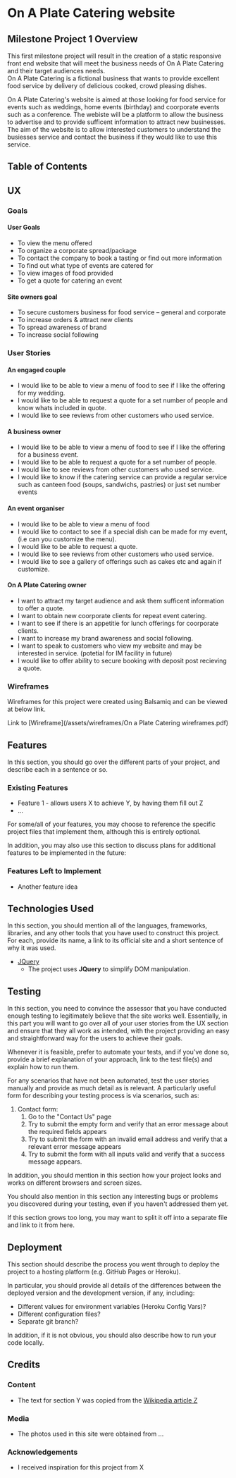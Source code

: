 # On A Plate Catering website

## Milestone Project 1 Overview

This first milestone project will result in the creation of a static responsive front end website that will meet the business needs of On A Plate Catering and their target audiences needs.  
On A Plate Catering is a fictional business that wants to provide excellent food service by delivery of delicious cooked, crowd pleasing dishes. 

On A Plate Catering's website is aimed at those looking for food service for events such as weddings, home events (birthday) and coorporate events such as a conference. 
The webiste will be a platform to allow the business to advertise and to provide sufficent information to attract new businesses. The aim of the website is to allow interested customers to understand the busiesses service and contact the business if they would like to use this service.

## Table of Contents

## UX

### Goals 

#### User Goals
* To view the menu offered
* To organize a corporate spread/package
* To contact the company to book a tasting or find out more information
* To find out what type of events are catered for
* To view images of food provided
* To get a quote for catering an event


#### Site owners goal
* To secure customers business for food service – general and corporate
* To increase orders & attract new clients
* To spread awareness of brand 
* To increase social following

### User Stories

#### An engaged couple
* I would like to be able to view a menu of food to see if I like the offering for my wedding.
* I would like to be able to request a quote for a set number of people and know whats included in quote.
* I would like to see reviews from other customers who used service.

#### A business owner
* I would like to be able to view a menu of food to see if I like the offering for a business event.
* I would like to be able to request a quote for a set number of people.
* I would like to see reviews from other customers who used service.
* I would like to know if the catering service can provide a regular service such as canteen food (soups, sandwichs, pastries) or just set number events

#### An event organiser
* I would like to be able to view a menu of food
* I would like to contact to see if a special dish can be made for my event, (i.e can you customize the menu). 
* I would like to be able to request a quote.
* I would like to see reviews from other customers who used service.
* I would like to see a gallery of offerings such as cakes etc and again if customize.

#### On A Plate Catering owner
* I want to attract my target audience and ask them sufficent information to offer a quote.
* I want to obtain new coorporate clients for repeat event catering.
* I want to see if there is an appetitie for lunch offerings for coorporate clients.
* I want to increase my brand awareness and social following. 
* I want to speak to customers who view my website and may be interested in service. (potetial for IM facility in future)
* I would like to offer ability to secure booking with deposit post recieving a quote.


### Wireframes
Wireframes for this project were created using Balsamiq and can be viewed at below link.

Link to [Wireframe](/assets/wireframes/On a Plate Catering wireframes.pdf)


## Features

In this section, you should go over the different parts of your project, and describe each in a sentence or so.
 
### Existing Features
- Feature 1 - allows users X to achieve Y, by having them fill out Z
- ...

For some/all of your features, you may choose to reference the specific project files that implement them, although this is entirely optional.

In addition, you may also use this section to discuss plans for additional features to be implemented in the future:

### Features Left to Implement
- Another feature idea

## Technologies Used

In this section, you should mention all of the languages, frameworks, libraries, and any other tools that you have used to construct this project. For each, provide its name, a link to its official site and a short sentence of why it was used.

- [JQuery](https://jquery.com)
    - The project uses **JQuery** to simplify DOM manipulation.


## Testing

In this section, you need to convince the assessor that you have conducted enough testing to legitimately believe that the site works well. Essentially, in this part you will want to go over all of your user stories from the UX section and ensure that they all work as intended, with the project providing an easy and straightforward way for the users to achieve their goals.

Whenever it is feasible, prefer to automate your tests, and if you've done so, provide a brief explanation of your approach, link to the test file(s) and explain how to run them.

For any scenarios that have not been automated, test the user stories manually and provide as much detail as is relevant. A particularly useful form for describing your testing process is via scenarios, such as:

1. Contact form:
    1. Go to the "Contact Us" page
    2. Try to submit the empty form and verify that an error message about the required fields appears
    3. Try to submit the form with an invalid email address and verify that a relevant error message appears
    4. Try to submit the form with all inputs valid and verify that a success message appears.

In addition, you should mention in this section how your project looks and works on different browsers and screen sizes.

You should also mention in this section any interesting bugs or problems you discovered during your testing, even if you haven't addressed them yet.

If this section grows too long, you may want to split it off into a separate file and link to it from here.

## Deployment

This section should describe the process you went through to deploy the project to a hosting platform (e.g. GitHub Pages or Heroku).

In particular, you should provide all details of the differences between the deployed version and the development version, if any, including:
- Different values for environment variables (Heroku Config Vars)?
- Different configuration files?
- Separate git branch?

In addition, if it is not obvious, you should also describe how to run your code locally.


## Credits

### Content
- The text for section Y was copied from the [Wikipedia article Z](https://en.wikipedia.org/wiki/Z)

### Media
- The photos used in this site were obtained from ...

### Acknowledgements

- I received inspiration for this project from X
